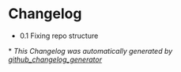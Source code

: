 # Changelog

- 0.1 Fixing repo structure

\* *This Changelog was automatically generated by [github_changelog_generator](https://github.com/github-changelog-generator/github-changelog-generator)*
